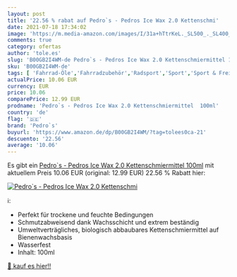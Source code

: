 ```yaml
---
layout: post
title: '22.56 % rabat auf Pedro`s - Pedros Ice Wax 2.0 Kettenschmi'
date: 2021-07-18 17:34:02
image: 'https://m.media-amazon.com/images/I/31a+hTtrKeL._SL500_._SL400_.jpg'
comments: true
category: ofertas
author: 'tole.es'
slug: 'B00GB2I4WM-de Pedro`s - Pedros Ice Wax 2.0 Kettenschmiermittel 100ml'
sku: 'B00GB2I4WM-de'
tags: [ 'Fahrrad-Öle','Fahrradzubehör','Radsport','Sport','Sport & Freizeit','Sportausrüstung & -bekleidung','Werkzeug & Flickzeug','pedro`s', ]
actualPrice: 10.06 EUR
currency: EUR
price: 10.06
comparePrice: 12.99 EUR
prodname: 'Pedro`s - Pedros Ice Wax 2.0 Kettenschmiermittel  100ml'
country: 'de'
flag: '🇩🇪'
brand: 'Pedro`s'
buyurl: 'https://www.amazon.de/dp/B00GB2I4WM/?tag=tolees0ca-21'
descuento: '22.56'
average: '10.06'
---
```


Es gibt ein [Pedro`s - Pedros Ice Wax 2.0 Kettenschmiermittel  100ml](https://www.amazon.de/dp/B00GB2I4WM/?tag=tolees0ca-21) mit aktuellem Preis 10.06 EUR (original: 12.99 EUR) 22.56 % Rabatt hier:

[![Pedro`s - Pedros Ice Wax 2.0 Kettenschmi](https://m.media-amazon.com/images/I/31a+hTtrKeL._SL500_._SL400_.jpg)](https://www.amazon.de/dp/B00GB2I4WM/?tag=tolees0ca-21)

ℹ️:

- Perfekt für trockene und feuchte Bedingungen
- Schmutzabweisend dank Wachsschicht und extrem beständig
- Umweltverträgliches, biologisch abbaubares Kettenschmiermittel auf Bienenwachsbasis
- Wasserfest
- Inhalt: 100ml

[🛒 kauf es hier!!](https://www.amazon.de/dp/B00GB2I4WM/?tag=tolees0ca-21)
